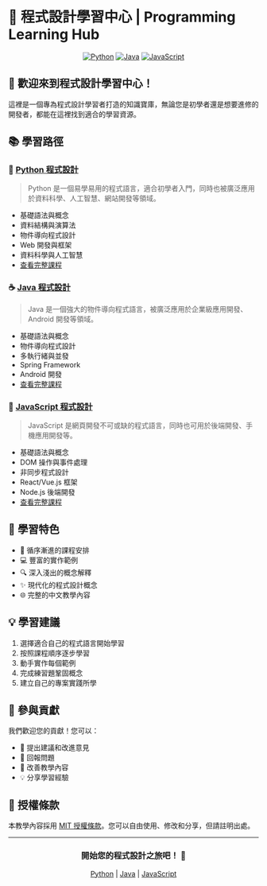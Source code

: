 # 🌟 程式設計學習中心 | Programming Learning Hub

<div align="center">

[![Python](https://img.shields.io/badge/Python-3776AB?style=for-the-badge&logo=python&logoColor=white)](./Python/python_README.md)
[![Java](https://img.shields.io/badge/Java-ED8B00?style=for-the-badge&logo=openjdk&logoColor=white)](./Java)
[![JavaScript](https://img.shields.io/badge/JavaScript-F7DF1E?style=for-the-badge&logo=javascript&logoColor=black)](./JavaScripts)

</div>

## 👋 歡迎來到程式設計學習中心！

這裡是一個專為程式設計學習者打造的知識寶庫，無論您是初學者還是想要進修的開發者，都能在這裡找到適合的學習資源。

## 📚 學習路徑

### 🐍 [Python 程式設計](./Python/python_README.md)
> Python 是一個易學易用的程式語言，適合初學者入門，同時也被廣泛應用於資料科學、人工智慧、網站開發等領域。
- 基礎語法與概念
- 資料結構與演算法
- 物件導向程式設計
- Web 開發與框架
- 資料科學與人工智慧
- [查看完整課程](./Python/python_README.md)

### ☕ [Java 程式設計](./Java)
> Java 是一個強大的物件導向程式語言，被廣泛應用於企業級應用開發、Android 開發等領域。
- 基礎語法與概念
- 物件導向程式設計
- 多執行緒與並發
- Spring Framework
- Android 開發
- [查看完整課程](./Java)

### 💛 [JavaScript 程式設計](./JavaScripts)
> JavaScript 是網頁開發不可或缺的程式語言，同時也可用於後端開發、手機應用開發等。
- 基礎語法與概念
- DOM 操作與事件處理
- 非同步程式設計
- React/Vue.js 框架
- Node.js 後端開發
- [查看完整課程](./JavaScripts)

## 🎯 學習特色

- 📝 循序漸進的課程安排
- 💻 豐富的實作範例
- 🔍 深入淺出的概念解釋
- ✨ 現代化的程式設計概念
- 🌐 完整的中文教學內容

## 💡 學習建議

1. 選擇適合自己的程式語言開始學習
2. 按照課程順序逐步學習
3. 動手實作每個範例
4. 完成練習題鞏固概念
5. 建立自己的專案實踐所學

## 🤝 參與貢獻

我們歡迎您的貢獻！您可以：
- 📢 提出建議和改進意見
- 🐛 回報問題
- 📝 改善教學內容
- 💡 分享學習經驗

## 📜 授權條款

本教學內容採用 [MIT 授權條款](LICENSE)。您可以自由使用、修改和分享，但請註明出處。

---

<div align="center">

### 開始您的程式設計之旅吧！ 🚀

[Python](./Python/python_README.md) | [Java](./Java) | [JavaScript](./JavaScripts)

</div> 